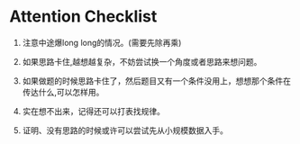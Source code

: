 # Attention Checklist 

1. 注意中途爆long long的情况。(需要先除再乘)

2. 如果思路卡住,越想越复杂，不妨尝试换一个角度或者思路来想问题。 

3. 如果做题的时候思路卡住了，然后题目又有一个条件没用上，想想那个条件在传达什么,可以怎样用。

4. 实在想不出来，记得还可以打表找规律。

5. 证明、没有思路的时候或许可以尝试先从小规模数据入手。
